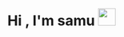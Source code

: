 <h1 align="center">Hi , I'm samu <img src="https://media.giphy.com/media/hvRJCLFzcasrR4ia7z/giphy.gif" width="35"></h1>
